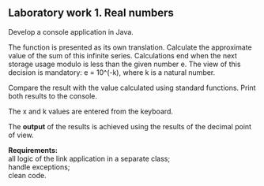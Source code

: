 ## Laboratory work 1. Real numbers

Develop a console application in Java.

The function is presented as its own translation. Calculate the approximate value of the sum of this infinite series. Calculations end when the next storage usage modulo is less than the given number e. The view of this decision is mandatory:
 e = 10^(-k), where k is a natural number.

Compare the result with the value calculated using standard functions. Print both results to the console.

The x and k values ​​are entered from the keyboard.

The **output** of the results is achieved using the results of the decimal point of view.  

**Requirements:**  
all logic of the link application in a separate class;  
handle exceptions;  
clean code.
